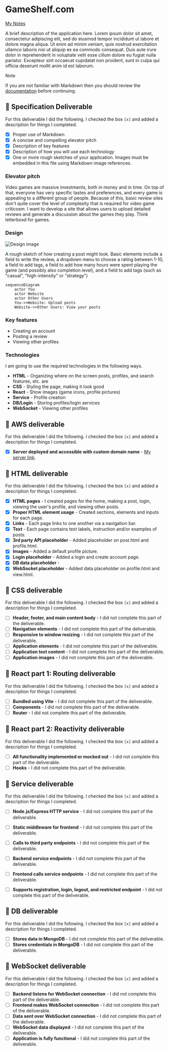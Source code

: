 # GameShelf.com

[My Notes](notes.md)

A brief description of the application here. Lorem ipsum dolor sit amet, consectetur adipiscing elit, sed do eiusmod tempor incididunt ut labore et dolore magna aliqua. Ut enim ad minim veniam, quis nostrud exercitation ullamco laboris nisi ut aliquip ex ea commodo consequat. Duis aute irure dolor in reprehenderit in voluptate velit esse cillum dolore eu fugiat nulla pariatur. Excepteur sint occaecat cupidatat non proident, sunt in culpa qui officia deserunt mollit anim id est laborum.

> [!NOTE]
>  If you are not familiar with Markdown then you should review the [documentation](https://docs.github.com/en/get-started/writing-on-github/getting-started-with-writing-and-formatting-on-github/basic-writing-and-formatting-syntax) before continuing.

## 🚀 Specification Deliverable

For this deliverable I did the following. I checked the box `[x]` and added a description for things I completed.

- [x] Proper use of Markdown
- [x] A concise and compelling elevator pitch
- [x] Description of key features
- [x] Description of how you will use each technology
- [x] One or more rough sketches of your application. Images must be embedded in this file using Markdown image references.

### Elevator pitch

Video games are massive investments, both in money and in time. On top of that, everyone has very specific tastes and preferences, and every game is appealing to a different group of people. Because of this, basic review sites don't quite cover the level of complexity that is required for video game criticosm. I want to develop a site that allows users to upload detailed reviews and generate a discussion about the games they play. Think letterboxd for games.

### Design

![Design image](Blueprint_Make_Post.jpg)

A rough sketch of how creating a post might look. Basic elements include a field to write the review, a dropdown menu to choose a rating between 1-10, a field to add tags, a field to add how many hours were spent playing the game (and possibly also completion level), and a field to add tags (such as "casual", "high-intensity" or "strategy")
```mermaid
sequenceDiagram
    actor You
    actor Website
    actor Other Users
    You->>Website: Upload posts
    Website->>Other Users: View your posts
```

### Key features

- Creating an account
- Posting a review
- Viewing other profiles

### Technologies

I am going to use the required technologies in the following ways.

- **HTML** - Organizing where on the screen posts, profiles, and search features, etc. are
- **CSS** - Styling the page, making it look good
- **React** - Show images (game icons, profile pictures)
- **Service** - Profile creation
- **DB/Login** - Storing profiles/login services
- **WebSocket** - Viewing other profiles

## 🚀 AWS deliverable

For this deliverable I did the following. I checked the box `[x]` and added a description for things I completed.

- [x] **Server deployed and accessible with custom domain name** - [My server link](https://robertthompson.click).

## 🚀 HTML deliverable

For this deliverable I did the following. I checked the box `[x]` and added a description for things I completed.

- [x] **HTML pages** - I created pages for the home, making a post, login, viewing the user's profile, and viewing other posts.
- [x] **Proper HTML element usage** - Created sections, elements and inputs for each page.
- [x] **Links** - Each page links to one another via a navigation bar.
- [x] **Text** - Each page contains text labels, instruction and/or examples of posts.
- [x] **3rd party API placeholder** - Added placeholder on post.html and profile.html.
- [x] **Images** - Added a default profile picture.
- [x] **Login placeholder** - Added a login and create account page.
- [x] **DB data placeholder** - 
- [x] **WebSocket placeholder** - Added data placeholder on profile.html and view.html.

## 🚀 CSS deliverable

For this deliverable I did the following. I checked the box `[x]` and added a description for things I completed.

- [ ] **Header, footer, and main content body** - I did not complete this part of the deliverable.
- [ ] **Navigation elements** - I did not complete this part of the deliverable.
- [ ] **Responsive to window resizing** - I did not complete this part of the deliverable.
- [ ] **Application elements** - I did not complete this part of the deliverable.
- [ ] **Application text content** - I did not complete this part of the deliverable.
- [ ] **Application images** - I did not complete this part of the deliverable.

## 🚀 React part 1: Routing deliverable

For this deliverable I did the following. I checked the box `[x]` and added a description for things I completed.

- [ ] **Bundled using Vite** - I did not complete this part of the deliverable.
- [ ] **Components** - I did not complete this part of the deliverable.
- [ ] **Router** - I did not complete this part of the deliverable.

## 🚀 React part 2: Reactivity deliverable

For this deliverable I did the following. I checked the box `[x]` and added a description for things I completed.

- [ ] **All functionality implemented or mocked out** - I did not complete this part of the deliverable.
- [ ] **Hooks** - I did not complete this part of the deliverable.

## 🚀 Service deliverable

For this deliverable I did the following. I checked the box `[x]` and added a description for things I completed.

- [ ] **Node.js/Express HTTP service** - I did not complete this part of the deliverable.
- [ ] **Static middleware for frontend** - I did not complete this part of the deliverable.
- [ ] **Calls to third party endpoints** - I did not complete this part of the deliverable.
- [ ] **Backend service endpoints** - I did not complete this part of the deliverable.
- [ ] **Frontend calls service endpoints** - I did not complete this part of the deliverable.
- [ ] **Supports registration, login, logout, and restricted endpoint** - I did not complete this part of the deliverable.


## 🚀 DB deliverable

For this deliverable I did the following. I checked the box `[x]` and added a description for things I completed.

- [ ] **Stores data in MongoDB** - I did not complete this part of the deliverable.
- [ ] **Stores credentials in MongoDB** - I did not complete this part of the deliverable.

## 🚀 WebSocket deliverable

For this deliverable I did the following. I checked the box `[x]` and added a description for things I completed.

- [ ] **Backend listens for WebSocket connection** - I did not complete this part of the deliverable.
- [ ] **Frontend makes WebSocket connection** - I did not complete this part of the deliverable.
- [ ] **Data sent over WebSocket connection** - I did not complete this part of the deliverable.
- [ ] **WebSocket data displayed** - I did not complete this part of the deliverable.
- [ ] **Application is fully functional** - I did not complete this part of the deliverable.
